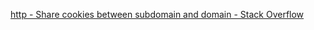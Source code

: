 [http - Share cookies between subdomain and domain - Stack Overflow](https://stackoverflow.com/questions/18492576/share-cookies-between-subdomain-and-domain)